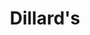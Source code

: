 ---
title: "Dillard's"
url: /daytona-beach/dillards-international-speedway-boulevard-2/
shop: department store
---